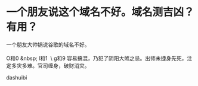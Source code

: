 # 一个朋友说这个域名不好。域名测吉凶？有用？


一个朋友大帅锅说谷歌的域名不好。<br />
<br />
O和0 \&nbsp;&nbsp;l和1&nbsp;&nbsp;\ g和9 容易搞混，乃犯了阴阳大煞之忌。出师未捷身先死，注定多灾多难。官司缠身，破财消灾。

dashuibi<img src="static/image/smiley/default/lol.gif" smilieid="12" border="0" alt="" />
